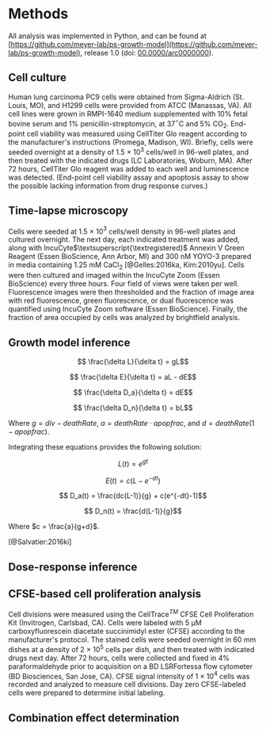 # Methods

All analysis was implemented in Python, and can be found at [https://github.com/meyer-lab/ps-growth-model](https://github.com/meyer-lab/ps-growth-model), release 1.0 (doi: [00.0000/arc0000000](https://doi.org/doi-url)).

## Cell culture

Human lung carcinoma PC9 cells were obtained from Sigma-Aldrich (St. Louis, MO), and H1299 cells were provided from ATCC (Manassas, VA). All cell lines were grown in RMPI-1640 medium supplemented with 10\% fetal bovine serum and 1\% penicillin-streptomycin, at 37$^\circ$C and 5\% CO$_2$.
End-point cell viability was measured using CellTiter Glo reagent according to the manufacturer's instructions (Promega, Madison, WI). Briefly, cells were seeded overnight at a density of 1.5 × 10$^3$ cells/well in 96-well plates, and then treated with the indicated drugs (LC Laboratories, Woburn, MA). After 72 hours, CellTiter Glo reagent was added to each well and luminescence was detected. 
(End-point cell viability assay and apoptosis assay to show the possible lacking information from drug response curves.)

## Time-lapse microscopy

Cells were seeded at 1.5 × 10$^3$ cells/well density in 96-well plates and cultured overnight. The next day, each indicated treatment was added, along with IncuCyte$\textsuperscript{\textregistered}$ Annexin V Green Reagent (Essen BioScience, Ann Arbor, MI) and 300 nM YOYO-3 prepared in media containing 1.25 mM CaCl$_2$ [@Gelles:2016ka, Kim:2010yu]. Cells were then cultured and imaged within the IncuCyte Zoom (Essen BioScience) every three hours. Four field of views were taken per well. Fluorescence images were then thresholded and the fraction of image area with red fluorescence, green fluorescence, or dual fluorescence was quantified using IncuCyte Zoom software (Essen BioScience). Finally, the fraction of area occupied by cells was analyzed by brightfield analysis.

## Growth model inference


$$ \frac{\delta L}{\delta t} = gL$$

$$ \frac{\delta E}{\delta t} = aL - dE$$

$$ \frac{\delta D_a}{\delta t} = dE$$

$$ \frac{\delta D_n}{\delta t} = bL$$

Where $g = div - deathRate$, $a = deathRate \cdot apopfrac$, and 
$d = deathRate(1-apopfrac)$. 

Integrating these equations provides the following solution:

$$ L(t) = e^{gt}$$

$$ E(t) = c(L-e^{-dt})$$

$$ D_a(t) = \frac{dc(L-1)}{g} + c(e^{-dt}-1)$$

$$ D_n(t) = \frac{d(L-1)}{g}$$

Where $c = \frac{a}{g+d}$. 

[@Salvatier:2016ki]

## Dose-response inference

## CFSE-based cell proliferation analysis

Cell divisions were measured using the CellTrace$^{TM}$ CFSE Cell Proliferation Kit (Invitrogen, Carlsbad, CA). Cells were labeled with 5 μM carboxyfluorescein diacetate succinimidyl ester (CFSE) according to the manufacturer's protocol. The stained cells were seeded overnight in 60 mm dishes at a density of 2 × 10$^5$ cells per dish, and then treated with indicated drugs next day. After 72 hours, cells were collected and fixed in 4\% paraformaldehyde prior to acquisition on a BD LSRFortessa flow cytometer (BD Biosciences, San Jose, CA). CFSE signal intensity of 1 × 10$^4$ cells was recorded and analyzed to measure cell divisions. Day zero CFSE-labeled cells were prepared to determine initial labeling.

## Combination effect determination
